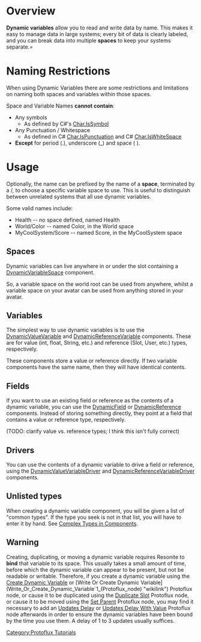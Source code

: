 <languages/><translate>

# Overview

**Dynamic variables** allow you to read and write data by name. This
makes it easy to manage data in large systems; every bit of data is
clearly labeled, and you can break data into multiple **spaces** to keep
your systems separate.=

# Naming Restrictions

When using Dynamic Variables there are some restrictions and limitations
on naming both spaces and variables within those spaces.

Space and Variable Names **cannot contain**:

-   Any symbols
    -   As defined by C#'s
        [Char.IsSymbol](https://docs.microsoft.com/en-us/dotnet/api/system.char.issymbol?view=net-5.0)
-   Any Punctuation / Whitespace
    -   As defined in C#
        [Char.IsPunctuation](https://docs.microsoft.com/en-us/dotnet/api/system.char.ispunctuation?view=net-5.0)
        and C#
        [Char.IsWhiteSpace](https://docs.microsoft.com/en-us/dotnet/api/system.char.iswhitespace?view=net-5.0)
-   **Except** for period (.), underscore (_) and space ( ).

# Usage

Optionally, the name can be prefixed by the name of a **space**,
terminated by a /, to choose a specific variable space to use. This is
useful to distinguish between unrelated systems that all use dynamic
variables.

Some valid names include:

-   Health -- no space defined, named Health
-   World/Color -- named Color, in the World space
-   MyCoolSystem/Score -- named Score, in the MyCoolSystem space

## Spaces

Dynamic variables can live anywhere in or under the slot containing a
[DynamicVariableSpace](DynamicVariableSpace_(Component) "wikilink")
component.

So, a variable space on the world root can be used from anywhere, whilst
a variable space on your avatar can be used from anything stored in your
avatar.

## Variables

The simplest way to use dynamic variables is to use the
[DynamicValueVariable<T>](DynamicValueVariable%601_(Component) "wikilink")
and
[DynamicReferenceVariable<T>](DynamicReferenceVariable%601_(Component) "wikilink")
components. These are for value (int, float, String, etc.) and reference
(Slot, User, etc.) types, respectively.

These components store a value or reference directly. If two variable
components have the same name, then they will have identical contents.

## Fields

If you want to use an existing field or reference as the contents of a
dynamic variable, you can use the
[DynamicField<T>](DynamicField%601_(Component) "wikilink") or
[DynamicReference<T>](DynamicReference%601_(Component) "wikilink")
components. Instead of storing something directly, they point at a field
that contains a value or reference type, respectively.

(TODO: clarify value vs. reference types; I think this isn't fully
correct)

## Drivers

You can use the contents of a dynamic variable to drive a field or
reference, using the
[DynamicValueVariableDriver<T>](DynamicValueVariableDriver%601_(Component) "wikilink")
and
[DynamicReferenceVariableDriver<T>](DynamicReferenceVariableDriver%601_(Component) "wikilink")
components.

## Unlisted types

When creating a dynamic variable component, you will be given a list of
"common types". If the type you seek is not in that list, you will have
to enter it by hand. See [Complex Types in
Components](Complex_Types_in_Components "wikilink").

## Warning

Creating, duplicating, or moving a dynamic variable requires Resonite to
**bind** that variable to its space. This usually takes a small amount
of time, before which the dynamic variable can appear to be present, but
not be readable or writable. Therefore, if you create a dynamic variable
using the [Create Dynamic
Variable](Create_Dynamic_Variable`1_(Protoflux_node) "wikilink") or
[Write Or Create Dynamic
Variable](Write_Or_Create_Dynamic_Variable`1_(Protoflux_node) "wikilink")
Protoflux node, or cause it to be duplicated using the [Duplicate
Slot](Duplicate_Slot_(Protoflux_node) "wikilink") Protoflux node, or
cause it to be moved using the [Set
Parent](Set_Parent_(Protoflux_node) "wikilink") Protoflux node, you may
find it necessary to add an [Updates
Delay](Updates_Delay_(Protoflux_node) "wikilink") or [Updates Delay With
Value](Updates_Delay_With_Value_(Protoflux_node) "wikilink") Protoflux
node afterwards in order to ensure the dynamic variables have been bound
by the time you use them. A delay of 1 to 3 updates usually suffices.
</translate>

[Category:Protoflux Tutorials](Category:Protoflux_Tutorials "wikilink")